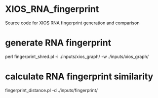 # XIOS_RNA_fingerprint
Source code for XIOS RNA fingerprint generation and comparison

# generate RNA fingerprint
perl fingerprint_shred.pl -i ./inputs/xios_graph/ -w ./inputs/xios_graph/

# calculate RNA fingerprint similarity 
fingerprint_distance.pl -d ./inputs/fingerprint/

